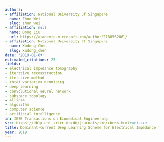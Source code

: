 ```yaml
---
authors:
- affiliation: National University Of Singapore
  name: Zhun Wei
  slug: zhun_wei
- affiliation: null
  name: Dong Liu
  url: https://academic.microsoft.com/author/2788562061/
- affiliation: National University Of Singapore
  name: Xudong Chen
  slug: xudong_chen
date: '2019-01-09'
estimated_citations: 25
fields:
- electrical impedance tomography
- iterative reconstruction
- iterative method
- total variation denoising
- deep learning
- convolutional neural network
- subspace topology
- ellipse
- algorithm
- computer science
- artificial intelligence
in: IEEE Transactions on Biomedical Engineering
src: https://dblp.uni-trier.de/db/journals/tbe/tbe66.html#WeiLC19
title: Dominant-Current Deep Learning Scheme for Electrical Impedance Tomography
year: 2019
---
```

